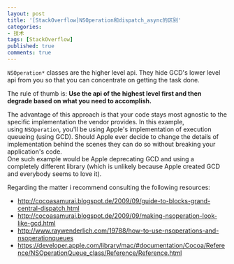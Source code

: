 ```yaml
---
layout: post
title: '[StackOverflow]NSOperation和dispatch_async的区别'
categories:
- 技术
tags: [StackOverflow]
published: true
comments: true
---
```

<p><code>NSOperation*</code> classes are the higher level api. They hide GCD's lower level api from you so that you can concentrate on getting the task done.</p>

<p>The rule of thumb is: <strong>Use the api of the highest level first and then degrade based on what you need to accomplish.</strong></p>

<p>The advantage of this approach is that your code stays most agnostic to the specific implementation the vendor provides. In this example, using <code>NSOperation</code>, you'll be using Apple's implementation of execution queueing (using GCD). Should Apple ever decide to change the details of implementation behind the scenes they can do so without breaking your application's code.<br />
One such example would be Apple deprecating GCD and using a completely different library (which is unlikely because Apple created GCD and everybody seems to love it).</p>

<p>Regarding the matter i recommend consulting the following resources:
<ul>
	<li><a href="http://cocoasamurai.blogspot.de/2009/09/guide-to-blocks-grand-central-dispatch.html">http://cocoasamurai.blogspot.de/2009/09/guide-to-blocks-grand-central-dispatch.html</a></li>
	<li><a href="http://cocoasamurai.blogspot.de/2009/09/making-nsoperation-look-like-gcd.html">http://cocoasamurai.blogspot.de/2009/09/making-nsoperation-look-like-gcd.html</a></li>
	<li><a href="http://www.raywenderlich.com/19788/how-to-use-nsoperations-and-nsoperationqueues">http://www.raywenderlich.com/19788/how-to-use-nsoperations-and-nsoperationqueues</a></li>
	<li><a href="https://developer.apple.com/library/mac/#documentation/Cocoa/Reference/NSOperationQueue_class/Reference/Reference.html">https://developer.apple.com/library/mac/#documentation/Cocoa/Reference/NSOperationQueue_class/Reference/Reference.html</a></li>
</ul></p>
